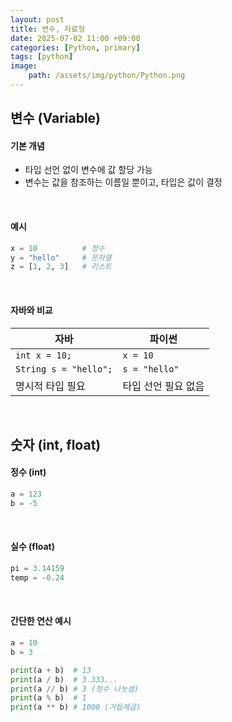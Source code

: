 ```yaml
---
layout: post
title: 변수, 자료형
date: 2025-07-02 11:00 +09:00
categories: [Python, primary]
tags: [python]
image:
    path: /assets/img/python/Python.png
---
```


## 변수 (Variable)

#### 기본 개념

- 타입 선언 없이 변수에 값 할당 가능
- 변수는 값을 참조하는 이름일 뿐이고, 타입은 값이 결정

<br>

#### 예시

```python
x = 10          # 정수
y = "hello"     # 문자열
z = [1, 2, 3]   # 리스트
```

<br>

#### 자바와 비교

| 자바                    | 파이썬           |
| --------------------- | ------------- |
| `int x = 10;`         | `x = 10`      |
| `String s = "hello";` | `s = "hello"` |
| 명시적 타입 필요             | 타입 선언 필요 없음   |

<br>

## 숫자 (int, float)

#### 정수 (int)

```python
a = 123
b = -5
```

<br>

#### 실수 (float)

```python
pi = 3.14159
temp = -0.24
```

<br>

#### 간단한 연산 예시

```python
a = 10
b = 3

print(a + b)  # 13
print(a / b)  # 3.333...
print(a // b) # 3 (정수 나눗셈)
print(a % b)  # 1
print(a ** b) # 1000 (거듭제곱)
```

<br>